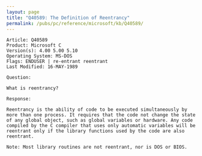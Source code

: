 ```yaml
---
layout: page
title: "Q40589: The Definition of Reentrancy"
permalink: /pubs/pc/reference/microsoft/kb/Q40589/
---
```


	Article: Q40589
	Product: Microsoft C
	Version(s): 4.00 5.00 5.10
	Operating System: MS-DOS
	Flags: ENDUSER | re-entrant reentrant
	Last Modified: 16-MAY-1989
	
	Question:
	
	What is reentrancy?
	
	Response:
	
	Reentrancy is the ability of code to be executed simultaneously by
	more than one process. It requires that the code not change the state
	of any global object, such as global variables or hardware. Any code
	compiled by the C compiler that uses only automatic variables will be
	reentrant only if the library functions used by the code are also
	reentrant.
	
	Note: Most library routines are not reentrant, nor is DOS or BIOS.
